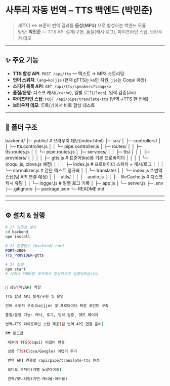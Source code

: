 # 사투리 자동 번역 – TTS 백엔드 (박민준)

> 제주어 ↔ 표준어 번역 결과를 **음성(MP3)** 으로 합성하는 백엔드 모듈  
> 담당: **박민준** — TTS API 설계/구현, 품질(캐시·로그), 파이프라인 스텁, 브라우저 데모

---

## ✨ 주요 기능
- **TTS 합성 API**: `POST /api/tts` — 텍스트 → MP3 스트리밍
- **언어 스위치**: `lang=ko|jje` (현재 gTTS는 `ko`만 지원, `jje`는 Coqui 예정)
- **스피커 목록 API**: `GET /api/tts/speakers?lang=ko`
- **품질/운영**: 디스크 캐시(`/cache`), 일별 로그(`/logs`), 입력 검증(Joi)
- **파이프라인 스텁**: `POST /api/pipe/translate-tts` (번역→TTS 한 번에)
- **브라우저 데모**: 루트(`/`)에서 바로 합성 테스트

---

## 📁 폴더 구조
backend/
├─ public/ # 브라우저 데모(index.html)
├─ src/
│ ├─ controllers/
│ │ ├─ tts.controller.js
│ │ └─ pipe.controller.js
│ ├─ routes/
│ │ ├─ tts.routes.js
│ │ └─ pipe.routes.js
│ ├─ services/
│ │ ├─ tts/
│ │ │ ├─ providers/
│ │ │ │ ├─ gtts.js # 표준어(ko)용 기본 프로바이더
│ │ │ │ └─ (coqui.js, clova.js 예정)
│ │ │ ├─ index.js # 프로바이더 스위치 + 캐시/로그
│ │ │ └─ normalizer.js # 간단 텍스트 정규화
│ │ └─ translate/
│ │ └─ index.js # 번역 스텁(팀 API 연결 예정)
│ ├─ utils/
│ │ ├─ audio.js
│ │ ├─ fileCache.js # 디스크 캐시 유틸
│ │ └─ logger.js # 일별 로그 기록
│ ├─ app.js
│ └─ server.js
├─ .env
├─ .gitignore
├─ package.json
└─ README.md

---


---

## ⚙️ 설치 & 실행
```bash
# 1) 의존성 설치
cd backend
npm install

# 2) 환경변수 (backend/.env)
PORT=3000
TTS_PROVIDER=gtts

# 3) 실행
npm start
# 서버가 3000번 포트에서 정상적으로 실행되었습니다.


👤 담당(박민준) 역할

TTS 합성 API 설계/구현 및 운영

언어 스위치 구조(ko|jje) 및 프로바이더 확장 포인트 구축

품질/운영 기능: 캐시, 로그, 입력 검증, 데모 페이지

번역→TTS 파이프라인 스텁 제공(팀 번역 API 연결 준비)

🗺️ 로드맵

 제주어 TTS(Coqui) 어댑터 연동

 상용 TTS(Clova/Google) 어댑터 추가

 번역 API 연결로 /api/pipe/translate-tts 완성

 오디오 후처리(레벨 노말라이즈)

 관측/모니터링(지연·캐시율·에러율)